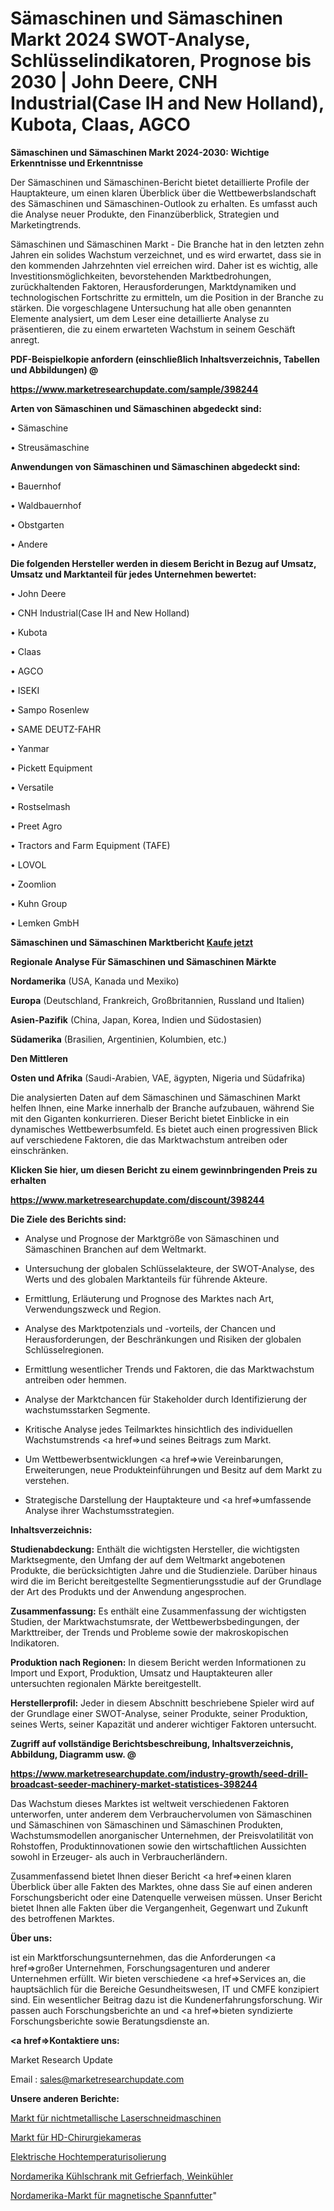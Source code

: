 # Sämaschinen und Sämaschinen Markt 2024 SWOT-Analyse, Schlüsselindikatoren, Prognose bis 2030 | John Deere, CNH Industrial(Case IH and New Holland), Kubota, Claas, AGCO

<strong>Sämaschinen und Sämaschinen Markt 2024-2030: Wichtige Erkenntnisse und Erkenntnisse</strong>

Der Sämaschinen und Sämaschinen-Bericht bietet detaillierte Profile der Hauptakteure, um einen klaren Überblick über die Wettbewerbslandschaft des Sämaschinen und Sämaschinen-Outlook zu erhalten. Es umfasst auch die Analyse neuer Produkte, den Finanzüberblick, Strategien und Marketingtrends.

Sämaschinen und Sämaschinen Markt - Die Branche hat in den letzten zehn Jahren ein solides Wachstum verzeichnet, und es wird erwartet, dass sie in den kommenden Jahrzehnten viel erreichen wird. Daher ist es wichtig, alle Investitionsmöglichkeiten, bevorstehenden Marktbedrohungen, zurückhaltenden Faktoren, Herausforderungen, Marktdynamiken und technologischen Fortschritte zu ermitteln, um die Position in der Branche zu stärken. Die vorgeschlagene Untersuchung hat alle oben genannten Elemente analysiert, um dem Leser eine detaillierte Analyse zu präsentieren, die zu einem erwarteten Wachstum in seinem Geschäft anregt.



<strong><b>PDF-Beispielkopie anfordern (einschließlich Inhaltsverzeichnis, Tabellen und Abbildungen) @ </b></strong>

<strong><a href=https://www.marketresearchupdate.com/sample/398244>

<strong>https://www.marketresearchupdate.com/sample/398244</u></a></strong></strong>



<strong>Arten von Sämaschinen und Sämaschinen abgedeckt sind:</strong>

• Sämaschine

• Streusämaschine



<strong>Anwendungen von Sämaschinen und Sämaschinen abgedeckt sind:</strong>

• Bauernhof

• Waldbauernhof

• Obstgarten

• Andere



<strong>Die folgenden Hersteller werden in diesem Bericht in Bezug auf Umsatz, Umsatz und Marktanteil für jedes Unternehmen bewertet:</strong>

• John Deere

• CNH Industrial(Case IH and New Holland)

• Kubota

• Claas

• AGCO

• ISEKI

• Sampo Rosenlew

• SAME DEUTZ-FAHR

• Yanmar

• Pickett Equipment

• Versatile

• Rostselmash

• Preet Agro

• Tractors and Farm Equipment (TAFE)

• LOVOL

• Zoomlion

• Kuhn Group

• Lemken GmbH



<strong>Sämaschinen und Sämaschinen Marktbericht <a href=https://www.marketresearchupdate.com/buynow/398244>Kaufe jetzt</a></strong>



<strong>Regionale Analyse Für Sämaschinen und Sämaschinen Märkte</strong>



<strong>Nordamerika</strong> (USA, Kanada und Mexiko)



<strong>Europa</strong> (Deutschland, Frankreich, Großbritannien, Russland und Italien)



<strong>Asien-Pazifik</strong> (China, Japan, Korea, Indien und Südostasien)



<strong>Südamerika</strong> (Brasilien, Argentinien, Kolumbien, etc.)



<strong>Den Mittleren</strong> 

<strong>Osten und Afrika</strong> (Saudi-Arabien, VAE, ägypten, Nigeria und Südafrika)

Die analysierten Daten auf dem Sämaschinen und Sämaschinen Markt helfen Ihnen, eine Marke innerhalb der Branche aufzubauen, während Sie mit den Giganten konkurrieren. Dieser Bericht bietet Einblicke in ein dynamisches Wettbewerbsumfeld. Es bietet auch einen progressiven Blick auf verschiedene Faktoren, die das Marktwachstum antreiben oder einschränken.



<strong>Klicken Sie hier, um diesen Bericht zu einem gewinnbringenden Preis zu erhalten
</strong>

<strong><a href=https://www.marketresearchupdate.com/discount/398244>https://www.marketresearchupdate.com/discount/398244</b></u></strong></a>



<strong>Die Ziele des Berichts sind:</strong>

- Analyse und Prognose der Marktgröße von Sämaschinen und Sämaschinen Branchen auf dem Weltmarkt.

- Untersuchung der globalen Schlüsselakteure, der SWOT-Analyse, des Werts und des globalen Marktanteils für führende Akteure.

- Ermittlung, Erläuterung und Prognose des Marktes nach Art, Verwendungszweck und Region.

- Analyse des Marktpotenzials und -vorteils, der Chancen und Herausforderungen, der Beschränkungen und Risiken der globalen Schlüsselregionen.

- Ermittlung wesentlicher Trends und Faktoren, die das Marktwachstum antreiben oder hemmen.

- Analyse der Marktchancen für Stakeholder durch Identifizierung der wachstumsstarken Segmente.

- Kritische Analyse jedes Teilmarktes hinsichtlich des individuellen Wachstumstrends <a href=>und</a> seines Beitrags zum Markt.

- Um Wettbewerbsentwicklungen <a href=>wie</a> Vereinbarungen, Erweiterungen, neue Produkteinführungen und Besitz auf dem Markt zu verstehen.

- Strategische Darstellung der Hauptakteure und <a href=>umfas</a>sende Analyse ihrer Wachstumsstrategien.



<strong>Inhaltsverzeichnis:</strong>



<strong>Studienabdeckung:</strong> Enthält die wichtigsten Hersteller, die wichtigsten Marktsegmente, den Umfang der auf dem Weltmarkt angebotenen Produkte, die berücksichtigten Jahre und die Studienziele. Darüber hinaus wird die im Bericht bereitgestellte Segmentierungsstudie auf der Grundlage der Art des Produkts und der Anwendung angesprochen.



<strong>Zusammenfassung:</strong> Es enthält eine Zusammenfassung der wichtigsten Studien, der Marktwachstumsrate, der Wettbewerbsbedingungen, der Markttreiber, der Trends und Probleme sowie der makroskopischen Indikatoren.



<strong>Produktion nach Regionen:</strong> In diesem Bericht werden Informationen zu Import und Export, Produktion, Umsatz und Hauptakteuren aller untersuchten regionalen Märkte bereitgestellt.



<strong>Herstellerprofil:</strong> Jeder in diesem Abschnitt beschriebene Spieler wird auf der Grundlage einer SWOT-Analyse, seiner Produkte, seiner Produktion, seines Werts, seiner Kapazität und anderer wichtiger Faktoren untersucht.



<strong><b>Zugriff auf vollständige Berichtsbeschreibung, Inhaltsverzeichnis, Abbildung, Diagramm usw. @ </b></strong>

<strong><a href=https://www.marketresearchupdate.com/industry-growth/seed-drill-broadcast-seeder-machinery-market-statistices-398244>https://www.marketresearchupdate.com/industry-growth/seed-drill-broadcast-seeder-machinery-market-statistices-398244</a></strong>

Das Wachstum dieses Marktes ist weltweit verschiedenen Faktoren unterworfen, unter anderem dem Verbrauchervolumen von Sämaschinen und Sämaschinen von Sämaschinen und Sämaschinen Produkten, Wachstumsmodellen anorganischer Unternehmen, der Preisvolatilität von Rohstoffen, Produktinnovationen sowie den wirtschaftlichen Aussichten sowohl in Erzeuger- als auch in Verbraucherländern.

Zusammenfassend bietet Ihnen dieser Bericht <a href=>einen</a> klaren Überblick über alle Fakten des Marktes, ohne dass Sie auf einen anderen Forschungsbericht oder eine Datenquelle verweisen müssen. Unser Bericht bietet Ihnen alle Fakten über die Vergangenheit, Gegenwart und Zukunft des betroffenen Marktes.



<strong>Über uns:</strong>

 ist ein Marktforschungsunternehmen, das die Anforderungen <a href=>großer</a> Unternehmen, Forschungsagenturen und anderer Unternehmen erfüllt. Wir bieten verschiedene <a href=>Services</a> an, die hauptsächlich für die Bereiche Gesundheitswesen, IT und CMFE konzipiert sind. Ein wesentlicher Beitrag dazu ist die Kundenerfahrungsforschung. Wir passen auch Forschungsberichte an und <a href=>bieten</a> syndizierte Forschungsberichte sowie Beratungsdienste an.



<strong><a href=>Kontaktiere uns:</a></strong>

Market Research Update

Email : sales@marketresearchupdate.com



<strong>Unsere anderen Berichte:</strong>

<a href=https://www.linkedin.com/pulse/non-metallic-laser-cutting-machine-market-2023>Markt für nichtmetallische Laserschneidmaschinen</a>

<a href=https://www.linkedin.com/pulse/hd-surgical-camera-market-size-emerging-trends-consumption>Markt für HD-Chirurgiekameras</a>

<a href=https://www.linkedin.com/pulse/high-temperature-electrical-insulating>Elektrische Hochtemperaturisolierung</a>

<a href=https://www.linkedin.com/pulse/north-america-refrigerator-freezer-wine-cooler>Nordamerika Kühlschrank mit Gefrierfach, Weinkühler</a>

<a href=https://www.linkedin.com/pulse/north-america-magnetic-chuck-market-2023-top>Nordamerika-Markt für magnetische Spannfutter</a>"
